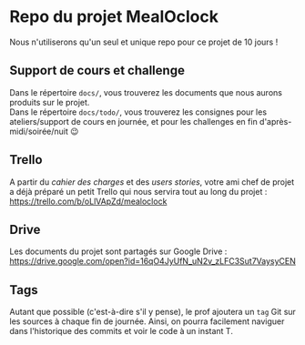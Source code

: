 # Repo du projet MealOclock

Nous n'utiliserons qu'un seul et unique repo pour ce projet de 10 jours !

## Support de cours et challenge

Dans le répertoire `docs/`, vous trouverez les documents que nous aurons produits sur le projet.  
Dans le répertoire `docs/todo/`, vous trouverez les consignes pour les ateliers/support de cours en journée, et pour les challenges en fin d'après-midi/soirée/nuit :wink:

## Trello

A partir du _cahier des charges_ et des _users stories_, votre ami chef de projet a déjà préparé un petit Trello qui nous servira tout au long du projet :  
https://trello.com/b/oLlVApZd/mealoclock

## Drive

Les documents du projet sont partagés sur Google Drive : https://drive.google.com/open?id=16qO4JyUfN_uN2v_zLFC3Sut7VaysyCEN

## Tags

Autant que possible (c'est-à-dire s'il y pense), le prof ajoutera un `tag` Git sur les sources à chaque fin de journée. Ainsi, on pourra facilement naviguer dans l'historique des commits et voir le code à un instant T.
